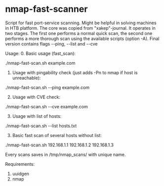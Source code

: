 # nmap-fast-scanner
Script for fast port-service scanning.
Might be helpful in solving machines in HTB platform.
The core was copied from "xakep"-journal.
It operates in two stages. The first one performs a normal quick scan, the second one performs a more thorough scan using the available scripts (option -A).
Final version contains flags --ping, --list and --cve

Usage:
0. Basic usage (fast_scan):

./nmap-fast-scan.sh example.com

1. Usage with pingability check (just adds -Pn to nmap if host is unreachable):

./nmap-fast-scan.sh --ping example.com

2. Usage with CVE check:

./nmap-fast-scan.sh --cve example.com

3. Usage with list of hosts:

./nmap-fast-scan.sh --list hosts.txt

3. Basic fast scan of several hosts without list:

./nmap-fast-scan.sh 192.168.1.1 192.168.1.2 192.168.1.3

Every scans saves in /tmp/nmap_scans/ with unique name.

Requirements:
1. uuidgen
2. nmap
